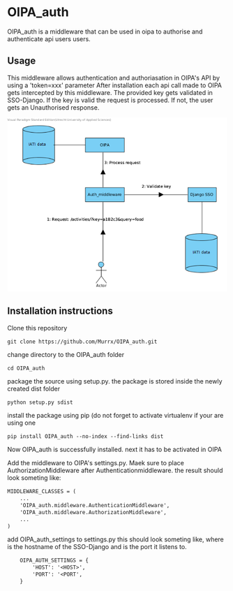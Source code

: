 OIPA_auth
=========
OIPA_auth is a middleware that can be used in oipa to authorise and authenticate api users users.

Usage
-----
This middleware allows authentication and authoriasation in OIPA's API by using a 'token=xxx' parameter
After installation each api call made to OIPA gets intercepted by this middleware. The provided key gets validated in SSO-Django.
If the key is valid the request is processed. If not, the user gets an Unauthorised response.

![Application flow](https://raw.githubusercontent.com/Murrx/OIPA_auth/master/images/Simple%20Flow.png)

Installation instructions
-------------------------
Clone this repository
```
git clone https://github.com/Murrx/OIPA_auth.git
```
change directory to the OIPA_auth folder
```
cd OIPA_auth
```
package the source using setup.py. the package is stored inside the newly created dist folder
```
python setup.py sdist
```
install the package using pip (do not forget to activate virtualenv if your are using one
```
pip install OIPA_auth --no-index --find-links dist
```
Now OIPA_auth is successfully installed. next it has to be activated in OIPA

Add the middleware to OIPA's settings.py. Maek sure to place AuthorizationMiddleware after Authenticationmiddleware. the result should look someting like:
```
MIDDLEWARE_CLASSES = (
    ...
    'OIPA_auth.middleware.AuthenticationMiddleware',
    'OIPA_auth.middleware.AuthorizationMiddleware',
    ...
)
```
add OIPA_auth_settings to settings.py this should look someting like, where <HOST> is the hostname of the SSO-Django and <PORT> is the port it listens to.
```
    OIPA_AUTH_SETTINGS = {
        'HOST': '<HOST>',
        'PORT': '<PORT',
    }
```
    
